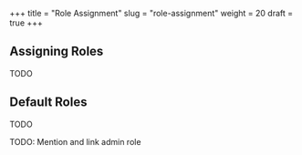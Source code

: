 +++
title = "Role Assignment"
slug = "role-assignment"
weight = 20
draft = true
+++

## Assigning Roles

TODO

## Default Roles

TODO

TODO: Mention and link admin role


